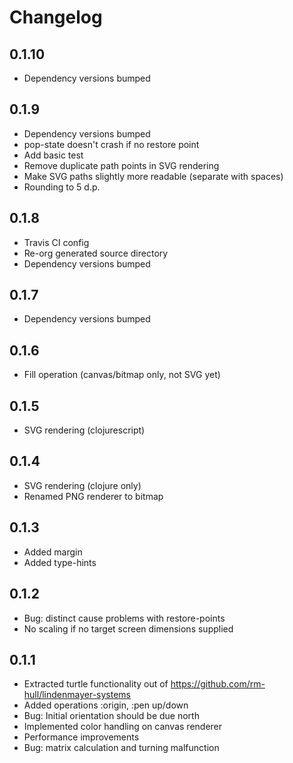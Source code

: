 Changelog
=========
0.1.10
------
* Dependency versions bumped

0.1.9
-----
* Dependency versions bumped
* pop-state doesn't crash if no restore point
* Add basic test
* Remove duplicate path points in SVG rendering
* Make SVG paths slightly more readable (separate with spaces)
* Rounding to 5 d.p.

0.1.8
-----
* Travis CI config
* Re-org generated source directory
* Dependency versions bumped

0.1.7
-----
* Dependency versions bumped

0.1.6
-----
* Fill operation (canvas/bitmap only, not SVG yet)

0.1.5
-----
* SVG rendering (clojurescript)

0.1.4
-----
* SVG rendering (clojure only)
* Renamed PNG renderer to bitmap

0.1.3
-----
* Added margin
* Added type-hints

0.1.2
-----
* Bug: distinct cause problems with restore-points
* No scaling if no target screen dimensions supplied

0.1.1
-----
* Extracted turtle functionality out of https://github.com/rm-hull/lindenmayer-systems
* Added operations :origin, :pen up/down
* Bug: Initial orientation should be due north
* Implemented color handling on canvas renderer
* Performance improvements
* Bug: matrix calculation and turning malfunction
